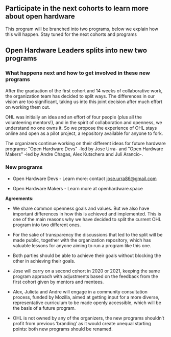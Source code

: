 ## Participate in the next cohorts to learn more about open hardware
This program will be branched into two programs, below we explain how this will happen. 
Stay tuned for the next cohorts and programs

## Open Hardware Leaders splits into new two programs
### What happens next and how to get involved in these new programs

After the graduation of the first cohort and 14 weeks of collaborative work, the organization team has decided to split ways. The differences in our vision are too significant, taking us into this joint decision after much effort on working them out.

OHL was initially an idea and an effort of four people (plus all the volunteering mentors!), and in the spirit of collaboration and openness, we understand no one owns it. So we propose the experience of OHL stays online and open as a pilot project, a repository available for anyone to fork.

The organizers continue working on their different ideas for future hardware programs: "Open Hardware Devs" -led by Jose Urra- and "Open Hardware Makers" -led by Andre Chagas, Alex Kutschera and Juli Arancio-.

### New programs

- Open Hardware Devs - Learn more: contact jose.urra86@gmail.com

- Open Hardware Makers - Learn more at openhardware.space

**Agreements:**

- We share common openness goals and values. But we also have important differences in how this is achieved and implemented. This is one of the main reasons why we have decided to split the current OHL program into two different ones.

- For the sake of transparency the discussions that led to the split will be made public, together with the organization repository, which has valuable lessons for anyone aiming to run a program like this one.

- Both parties should be able to achieve their goals without blocking the other in achieving their goals.

- Jose will carry on a second cohort in 2020 or 2021, keeping the same program approach with adjustments based on the feedback from the first cohort given by mentors and mentees. 

- Alex, Julieta and Andre will engage in a community consultation process, funded by Mozilla, aimed at getting input for a more diverse, representative curriculum to be made openly accessible, which will be the basis of a future program. 

- OHL is not owned by any of the organizers, the new programs shouldn’t profit from previous ‘branding’ as it would create unequal starting points: both new programs should be renamed.